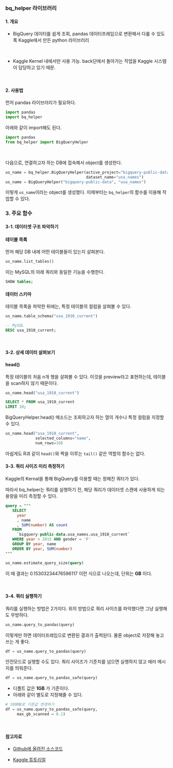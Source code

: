 ### bq_helper 라이브러리

#### 1. 개요
* BigQuery 데이터를 쉽게 조회, pandas 데이터프레임으로 변환해서 다룰 수 있도록 Kaggle에서 만든 python 라이브러리

<br>

* Kaggle Kernel 내에서만 사용 가능. back단에서 돌아가는 작업을 Kaggle 시스템이 담당하고 있기 때문.

<br>

#### 2. 사용법
먼저 pandas 라이브러리가 필요하다.
```Python
import pandas
import bq_helper
```

아래와 같이 import해도 된다.
```Python
import pandas
from bq_helper import BigQueryHelper
```

<br>

다음으로, 연결하고자 하는 DB에 접속해서 object를 생성한다.

```python
us_name = bq_helper.BigQueryHelper(active_project="bigquery-public-data",
                                   dataset_name="usa_names")
us_name = BigQueryHelper("bigquery-public-data", "usa_names")
```
이렇게 `us_name`이라는 object를 생성했다. 이제부터는 `bq_helper`의 함수를 이용해 작업할 수 있다.
<br>


### 3. 주요 함수
#### 3-1. 데이터셋 구조 파악하기

#### 테이블 목록
먼저 해당 DB 내에 어떤 테이블들이 있는지 살펴본다.

```Python
us_name.list_tables()
```
이는 MySQL의 아래 쿼리와 동일한 기능을 수행한다.

```sql
SHOW tables;
```

#### 데이터 스키마

테이블 목록을 파악한 뒤에는, 특정 테이블의 컬럼을 살펴볼 수 있다.

```python
us_name.table_schema("usa_1910_current")
```
```sql
-- MySQL
DESC usa_1910_current;
```

<br>


#### 3-2. 상세 데이터 살펴보기
#### head()

특정 테이블의 처음 n개 행을 살펴볼 수 있다.
이것을 preview라고 표현하는데, 테이블을 scan하지 않기 때문이다.

```Python
us_name.head("usa_1910_current")
```
```sql
SELECT * FROM usa_1910_current
LIMIT 10;
```

BigQueryHelper.head() 메소드는 조회하고자 하는 열의 개수나 특정 컬럼을 지정할 수 있다.

```python
us_name.head("usa_1910_current",
             selected_columns="name",
             num_rows=10)
```

아쉽게도 R과 같이 `head()`와 짝을 이루는 `tail()` 같은 역할의 함수는 없다.


#### 3-3. 쿼리 사이즈 미리 측정하기
Kaggle의 Kernal을 통해 BigQuery를 이용할 때는 정해진 쿼터가 있다.


따라서 bq_helper는 쿼리를 실행하기 전, 해당 쿼리가 데이터셋 스캔에 사용하게 되는 용량을 미리 측정할 수 있다.

```sql
query = """
   SELECT
     year
     , name
     , SUM(number) AS count
   FROM
     `bigquery-public-data.usa_names.usa_1910_current`
   WHERE year > 2015 AND gender = 'F'
   GROUP BY year, name  
   ORDER BY year, SUM(number)  
"""

us_name.estimate_query_size(query)
```

이 때 결과는 0.15303234476596117 이런 식으로 나오는데, 단위는 __GB__ 이다.

<br>

#### 3-4. 쿼리 실행하기
쿼리를 실행하는 방법은 2가지다.
위의 방법으로 쿼리 사이즈를 파악했다면 그냥 실행해도 무방하다.

```python
us_name.query_to_pandas(query)
```
이렇게만 하면 데이터프레임으로 변환된 결과가 출력된다.
물론 object로 저장해 놓고 쓰는 게 좋다.

```python
df = us_name.query_to_pandas(query)
```

안전모드로 실행할 수도 있다.
쿼리 사이즈가 기준치를 넘으면 실행하지 않고 에러 메시지를 띄워준다.

```python
df = us_name.query_to_pandas_safe(query)
```

* 디폴트 값은 __1GB__ 가 기준이다.
* 아래와 같이 별도로 지정해줄 수 있다.

```python
# 100MB로 기준값 변경하기
df = us_name.query_to_pandas_safe(query,
     max_gb_scanned = 0.1)
```

<br>

#### 참고자료
* <a href="
https://github.com/SohierDane/BigQuery_Helper/blob/master/bq_helper.py"> Github에 올려진 소스코드
</a>

* <a href="https://www.kaggle.com/dansbecker/getting-started-with-sql-and-bigquery"> Kaggle 튜토리얼
</a>

